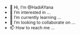 - 👋 Hi, I’m @HadiAYana
- 👀 I’m interested in ...
- 🌱 I’m currently learning ...
- 💞️ I’m looking to collaborate on ...
- 📫 How to reach me ...

<!---
HadiAYana/HadiAYana is a ✨ special ✨ repository because its `README.md` (this file) appears on your GitHub profile.
You can click the Preview link to take a look at your changes.
--->
